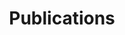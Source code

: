 ---
title: Publications
layout: publication
classes:
    - no-sidebar
    - wide
permalink: /publications/
taxonomy: Publications
---